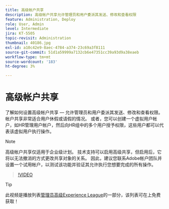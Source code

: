 ```yaml
---
title: 高级帐户共享
description: 高级帐户共享允许管理员和用户委派其发送、修改和查看权限
feature: Administration, Deploy
role: User, Admin
level: Intermediate
jira: KT-5505
topic-revisit: Administration
thumbnail: 40186.jpg
exl-id: a10c42e9-8aec-4784-a374-23c69a3f8111
source-git-commit: 51d1a59999a7132cb6e47351cc39a93d9a38eaeb
workflow-type: tm+mt
source-wordcount: '183'
ht-degree: 3%

---
```


# 高级帐户共享

了解如何设置高级帐户共享 — 允许管理员和用户委派其发送、修改和查看权限。 帐户共享非常适合用户休假或请假的情况。 或者，您可以创建一个虚拟用户帐户，如HR管理用户帐户，然后向HR组中的多个用户授予权限，这些用户都可以代表该虚拟用户执行操作。

>[!NOTE]
>
>高级帐户共享仅适用于企业级计划。 技术支持可以启用高级共享，但启用后，它将以无法撤消的方式更改共享对象的关系。 因此，建议您联系Adobe帐户团队并设置一个试用帐户，以测试该功能并验证其允许执行您想要完成的所有操作。

>[!VIDEO](https://video.tv.adobe.com/v/40186?quality=12&learn=on&hidetitle=true)

>[!TIP]
>
>此视频是播放列表[管理员高级Experience League](https://experienceleague.adobe.com/en/playlists/acrobat-sign-perform-advanced-tasks-administrators)的一部分，该列表可在上免费获取！
